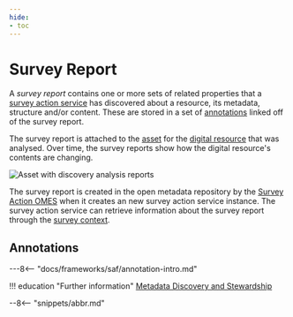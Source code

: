 ```yaml
---
hide:
- toc
---
```


<!-- SPDX-License-Identifier: CC-BY-4.0 -->
<!-- Copyright Contributors to the ODPi Egeria project. -->

# Survey Report

A *survey report* contains one or more sets of related properties that a [survey action service](/concepts/survey-action-service) has discovered about a resource, its metadata, structure and/or content. These are stored in a set of [annotations](#annotations) linked off of the survey report.

The survey report is attached to the [asset](/concepts/asset) for the [digital resource](/concepts/digital-resource) that was analysed.  Over time, the survey reports show how the digital resource's contents are changing.

![Asset with discovery analysis reports](/frameworks/saf/asset-to-survey-reports.svg)

The survey report is created in the open metadata repository by the [Survey Action OMES](/services/omes/survey-action/overview) when it creates an new survey action service instance. The survey action service can retrieve information about the survey report through the [survey context](/guides/developer/open-discovery-services/overview/#discovery-analysis-report-store).

##  Annotations

---8<-- "docs/frameworks/saf/annotation-intro.md"


!!! education "Further information"
    [Metadata Discovery and Stewardship](/features/discovery-and-stewardship/overview)

--8<-- "snippets/abbr.md"
